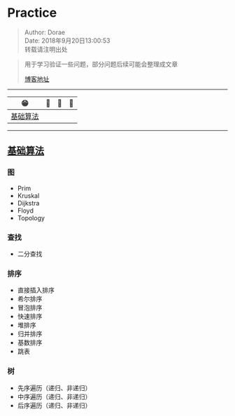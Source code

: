 # Practice
> Author: Dorae  
> Date: 2018年9月20日13:00:53  
> 转载请注明出处

> 用于学习验证一些问题，部分问题后续可能会整理成文章
> 
> [博客地址](http://www.cnblogs.com/Dorae/)

----

|  😁	|  🍔  |  🍟 |  🍗  |
|:-----:|:----:|:----:|:----:|
|[基础算法](#基础算法)|

----

## [基础算法](./src/main/java/com/nsb/practice/algorithm/)

### 图

* Prim
* Kruskal
* Dijkstra
* Floyd
* Topology

### 查找

* 二分查找

### 排序

* 直接插入排序
* 希尔排序
* 冒泡排序
* 快速排序
* 堆排序
* 归并排序
* 基数排序
* 跳表

### 树

* 先序遍历（递归、非递归）
* 中序遍历（递归、非递归）
* 后序遍历（递归、非递归）
